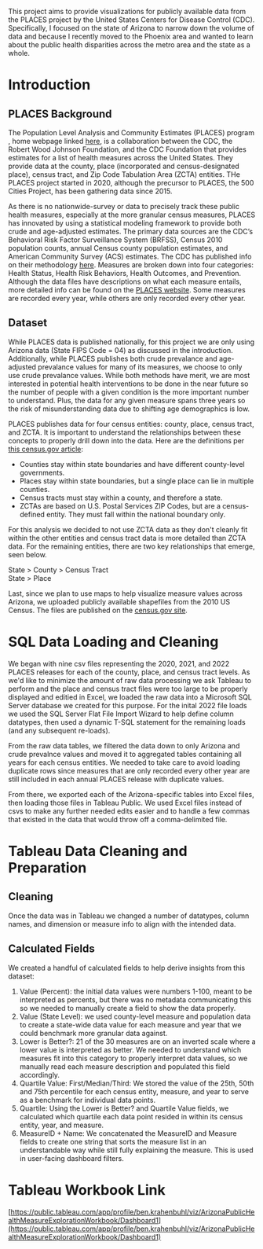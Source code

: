 This project aims to provide visualizations for publicly available data from the PLACES project by the United States Centers for Disease Control (CDC). Specifically, I focused on the state of Arizona to narrow down the volume of data and because I recently moved to the Phoenix area and wanted to learn about the public health disparities across the metro area and the state as a whole.

# Introduction
## PLACES Background
The Population Level Analysis and Community Estimates (PLACES) program , home webpage linked [here](https://www.cdc.gov/places/index.html), is a collaboration between the CDC, the Robert Wood Johnson Foundation, and the CDC Foundation that provides estimates for a list of health measures across the United States. They provide data at the county, place (incorporated and census-designated place), census tract, and Zip Code Tabulation Area (ZCTA) entities. THe PLACES project started in 2020, although the precursor to PLACES, the 500 Cities Project, has been gathering data since 2015.

As there is no nationwide-survey or data to precisely track these public health measures, especially at the more granular census measures, PLACES has innovated by using a statistical modeling framework to provide both crude and age-adjusted estimates. The primary data sources are the CDC’s Behavioral Risk Factor Surveillance System (BRFSS), Census 2010 population counts, annual Census county population estimates, and American Community Survey (ACS) estimates. The CDC has published info on their methodology [here](https://www.cdc.gov/places/methodology/index.html). Measures are broken down into four categories: Health Status, Health Risk Behaviors, Health Outcomes, and Prevention. Although the data files have descriptions on what each measure entails, more detailed info can be found on the [PLACES website](https://www.cdc.gov/places/measure-definitions/index.html). Some measures are recorded every year, while others are only recorded every other year.

## Dataset
While PLACES data is published nationally, for this project we are only using Arizona data (State FIPS Code = 04) as discussed in the introduction. Additionally, while PLACES publishes both crude prevalance and age-adjusted prevalance values for many of its measures, we choose to only use crude prevalance values. While both methods have merit, we are most interested in potential health interventions to be done in the near future so the number of people with a given condition is the more important number to understand. Plus, the data for any given measure spans three years so the risk of misunderstanding data due to shifting age demographics is low. 

PLACES publishes data for four census entities: county, place, census tract, and ZCTA. It is important to understand the relationships between these concepts to properly drill down  into the data. Here are the definitions per [this census.gov article](https://www.census.gov/newsroom/blogs/random-samplings/2014/07/understanding-geographic-relationships-counties-places-tracts-and-more.html):
* Counties stay within state boundaries and have different county-level governments.
* Places stay within state boundaries, but a single place can lie in multiple counties.
* Census tracts must stay within a county, and therefore a state.
* ZCTAs are based on U.S. Postal Services ZIP Codes, but are a census-defined entity. They must fall within the national boundary only.

For this analysis we decided to not use ZCTA data as they don't cleanly fit within the other entities and census tract data is more detailed than ZCTA data. For the remaining entities, there are two key relationships that emerge, seen below.

State > County > Census Tract <br>
State > Place

Last, since we plan to use maps to help visualize measure values across Arizona, we uploaded publicly available shapefiles from the 2010 US Census. The files are published on the [census.gov site](https://www.census.gov/cgi-bin/geo/shapefiles/index.php).

# SQL Data Loading and Cleaning
We began with nine csv files representing the 2020, 2021, and 2022 PLACES releases for each of the county, place, and census tract levels. As we'd like to minimize the amount of raw data processing we ask Tableau to perform and the place and census tract files were too large to be properly displayed and editied in Excel, we loaded the raw data into a Microsoft SQL Server database we created for this purpose. For the inital 2022 file loads we used the SQL Server Flat File Import Wizard to help define column datatypes, then used a dynamic T-SQL statement for the remaining loads (and any subsequent re-loads).

From the raw data tables, we filtered the data down to only Arizona and crude prevalnce values and moved it to aggregated tables containing all years for each census entities. We needed to take care to avoid loading duplicate rows since measures that are only recorded every other year are still included in each annual PLACES release with duplicate values.

From there, we exported each of the Arizona-specific tables into Excel files, then loading those files in Tableau Public. We used Excel files instead of csvs to make any further needed edits easier and to handle a few commas that existed in the data that would throw off a comma-delimited file. 

# Tableau Data Cleaning and Preparation
## Cleaning
Once the data was in Tableau we changed a number of datatypes, column names, and dimension or measure info to align with the intended data.

## Calculated Fields
We created a handful of calculated fields to help derive insights from this dataset:
1. Value (Percent): the initial data values were numbers 1-100, meant to be interpreted as percents, but there was no metadata communicating this so we needed to manually create a field to show the data properly.
2. Value (State Level): we used county-level measure and population data to create a state-wide data value for each measure and year that we could benchmark more granular data against.
3. Lower is Better?: 21 of the 30 measures are on an inverted scale where a lower value is interpreted as better. We needed to understand which measures fit into this category to properly interpret data values, so we manually read each measure description and populated this field accordingly.
4. Quartile Value: First/Median/Third: We stored the value of the 25th, 50th and 75th percentile for each census entity, measure, and year to serve as a benchmark for individual data points.
5. Quartile: Using the Lower is Better? and Quartile Value fields, we calculated which quartile each data point resided in within its census entity, year, and measure.
6. MeasureID + Name: We concatenated the MeasureID and Measure fields to create one string that sorts the measure list in an understandable way while still fully explaining the measure. This is used in user-facing dashboard filters.

# Tableau Workbook Link
[https://public.tableau.com/app/profile/ben.krahenbuhl/viz/ArizonaPublicHealthMeasureExplorationWorkbook/Dashboard1](https://public.tableau.com/app/profile/ben.krahenbuhl/viz/ArizonaPublicHealthMeasureExplorationWorkbook/Dashboard1)
